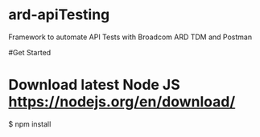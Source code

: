 # ard-apiTesting
Framework to automate API Tests with Broadcom ARD TDM and Postman

#Get Started
# Download latest Node JS https://nodejs.org/en/download/
$ npm install
